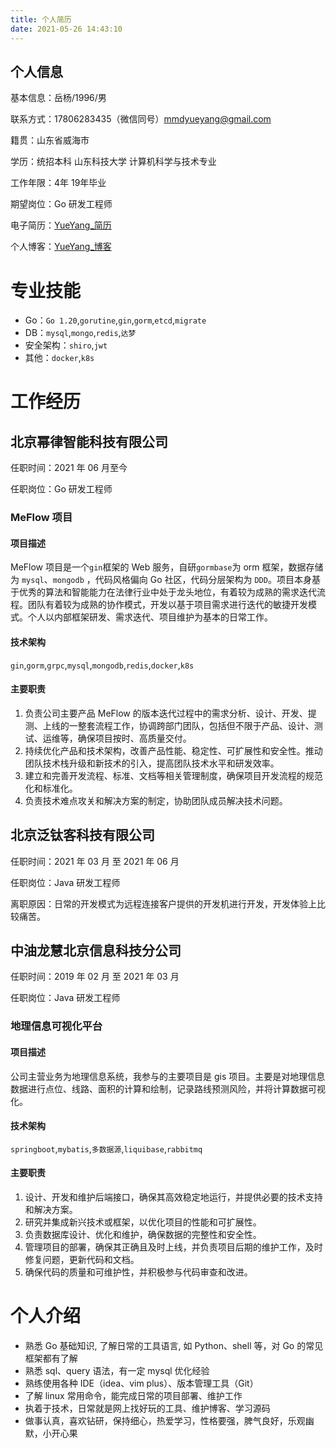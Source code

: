 ```yaml
---
title: 个人简历
date: 2021-05-26 14:43:10
---
```


## 个人信息

基本信息：岳杨/1996/男

联系方式：17806283435（微信同号）mmdyueyang@gmail.com

籍贯：山东省威海市

学历：统招本科 山东科技大学 计算机科学与技术专业

工作年限：4年 19年毕业

期望岗位：Go 研发工程师

电子简历：[YueYang_简历](https://yuey4n9.github.io/about/index)

个人博客：[YueYang_博客](https://yuey4n9.github.io/)

# 专业技能

- Go：`Go 1.20`,`gorutine`,`gin`,`gorm`,`etcd`,`migrate`
- DB：`mysql`,`mongo`,`redis`,`达梦`
- 安全架构：`shiro`,`jwt`
- 其他：`docker`,`k8s`

# 工作经历

## 北京幂律智能科技有限公司

任职时间：2021 年 06 月至今

任职岗位：Go 研发工程师

### MeFlow 项目

#### 项目描述

MeFlow 项目是一个`gin`框架的 Web 服务，自研`gormbase`为 orm 框架，数据存储为 `mysql`、`mongodb` ，代码风格偏向 Go 社区，代码分层架构为 `DDD`。项目本身基于优秀的算法和智能能力在法律行业中处于龙头地位，有着较为成熟的需求迭代流程。团队有着较为成熟的协作模式，开发以基于项目需求进行迭代的敏捷开发模式。个人以内部框架研发、需求迭代、项目维护为基本的日常工作。

#### 技术架构

`gin`,`gorm`,`grpc`,`mysql`,`mongodb`,`redis`,`docker`,`k8s`

#### 主要职责

1. 负责公司主要产品 MeFlow 的版本迭代过程中的需求分析、设计、开发、提测、上线的一整套流程工作，协调跨部门团队，包括但不限于产品、设计、测试、运维等，确保项目按时、高质量交付。
2. 持续优化产品和技术架构，改善产品性能、稳定性、可扩展性和安全性。推动团队技术栈升级和新技术的引入，提高团队技术水平和研发效率。
3. 建立和完善开发流程、标准、文档等相关管理制度，确保项目开发流程的规范化和标准化。
4. 负责技术难点攻关和解决方案的制定，协助团队成员解决技术问题。

## 北京泛钛客科技有限公司

任职时间：2021 年 03 月 至 2021 年 06 月

任职岗位：Java 研发工程师

离职原因：日常的开发模式为远程连接客户提供的开发机进行开发，开发体验上比较痛苦。


## 中油龙慧北京信息科技分公司

任职时间：2019 年 02 月 至 2021 年 03 月

任职岗位：Java 研发工程师

### 地理信息可视化平台

#### 项目描述

公司主营业务为地理信息系统，我参与的主要项目是 gis 项目。主要是对地理信息数据进行点位、线路、面积的计算和绘制，记录路线预测风险，并将计算数据可视化。

#### 技术架构

`springboot`,`mybatis`,`多数据源`,`liquibase`,`rabbitmq`

#### 主要职责

1. 设计、开发和维护后端接口，确保其高效稳定地运行，并提供必要的技术支持和解决方案。
2. 研究并集成新兴技术或框架，以优化项目的性能和可扩展性。
3. 负责数据库设计、优化和维护，确保数据的完整性和安全性。
4. 管理项目的部署，确保其正确且及时上线，并负责项目后期的维护工作，及时修复问题，更新代码和文档。
5. 确保代码的质量和可维护性，并积极参与代码审查和改进。

# 个人介绍

- 熟悉 Go 基础知识, 了解日常的工具语言, 如 Python、shell 等，对 Go 的常见框架都有了解
- 熟悉 sql、query 语法，有一定 mysql 优化经验
- 熟练使用各种 IDE（idea、vim plus）、版本管理工具（Git）
- 了解 linux 常用命令，能完成日常的项目部署、维护工作
- 执着于技术，日常就是网上找好玩的工具、维护博客、学习源码
- 做事认真，喜欢钻研，保持细心，热爱学习，性格要强，脾气良好，乐观幽默，小开心果
